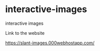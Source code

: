 # interactive-images
interactive images


Link to the website

https://slant-images.000webhostapp.com/
